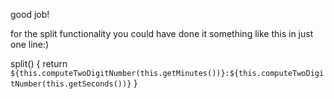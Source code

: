 good job!

for the split functionality you could have done it something like this in just one line:)

  split() {
    return `${this.computeTwoDigitNumber(this.getMinutes())}:${this.computeTwoDigitNumber(this.getSeconds())}`
  }
